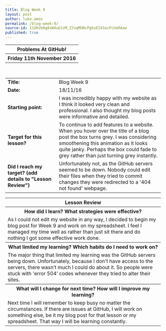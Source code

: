 ```yaml
---
title: Blog Week 9
layout: post
author: luke.amos
permalink: /blog-week-9/
source-id: 11GRzb0g8xW4uDJzM_Z7vqMUNcPgkxEI43acPcUeRAaw
published: true
---
```

<table class="title1">
<tr>
<th><strong>Problems At GitHub!</strong></th>
</tr>
<tr>
<th><strong>Friday 11th November 2016</strong></th>
</tr>
</table>
<br />

<table>
  <tr>
  <td style="width: 150px;"><strong>Title:</strong></td>
    <td>Blog Week 9</td>
  </tr>
  <tr>
  <td style="width: 150px;"><strong>Date:</strong></td>
    <td>18/11/16</td>
  </tr>
  <tr>
  <td style="width: 150px;"><strong>Starting point:</strong></td>
    <td>I was incredibly happy with my website as I think it looked very clean and professional. I also thought my blog posts were informative and detailed.</td>
  </tr>
  <tr>
  <td style="width: 150px;"><strong>Target for this lesson?</strong></td>
    <td>To continue to add features to a website. When you hover over the title of a blog post the box turns grey. I was considering smoothening this animation as it looks quite janky. Perhaps the box could fade to grey rather than just turning grey instantly.</td>
  </tr>
  <tr>
    <td style="width: 150px;"><strong>Did I reach my target? 
    (add details to "Lesson Review")</strong></td>
    <td>Unfortunately not, as the GitHub servers seemed to be down. Nobody could edit their files when they tried to commit changes they were redirected to a '404 not found' webpage.</td>
  </tr>
</table>


<table>
  <tr>
  <th><strong>Lesson Review</strong></th>
  </tr>
  <tr>
  <th><strong>How did I learn? What strategies were effective?</strong></th>
  </tr>
  <tr>
    <td>As I could not edit my website in any way, I decided to begin my blog post for Week 9 and work on my spreadsheet. I feel I managed my time well as rather than just sit there and do nothing I got some effective work done.</td>
  </tr>
  <tr>
  <th><strong>What limited my learning? Which habits do I need to work on?</strong></th>
  </tr>
  <tr>
    <td>The major thing that limited my learning was the GitHub servers being down. Unfortunately, because I don't have access to the servers, there wasn’t much I could do about it. So people were stuck with 'error 504’ codes whenever they tried to alter their sites.</td>
  </tr>
  <tr>
  <th><strong>What will I change for next time? How will I improve my learning?</strong></th>
  </tr>
  <tr>
    <td>Next time I will remember to keep busy no matter the circumstances. If there are issues at GitHub, I will work on something else, be it my blog post for that lesson or my spreadsheet. That way I will be learning constantly. </td>
  </tr>
</table>
<br />

